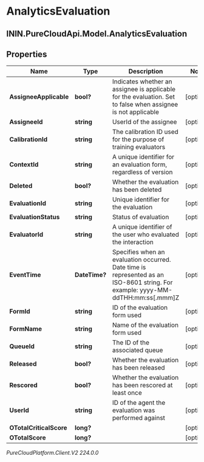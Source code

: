 # AnalyticsEvaluation

## ININ.PureCloudApi.Model.AnalyticsEvaluation

## Properties

|Name | Type | Description | Notes|
|------------ | ------------- | ------------- | -------------|
| **AssigneeApplicable** | **bool?** | Indicates whether an assignee is applicable for the evaluation. Set to false when assignee is not applicable | [optional] |
| **AssigneeId** | **string** | UserId of the assignee | [optional] |
| **CalibrationId** | **string** | The calibration ID used for the purpose of training evaluators | [optional] |
| **ContextId** | **string** | A unique identifier for an evaluation form, regardless of version | [optional] |
| **Deleted** | **bool?** | Whether the evaluation has been deleted | [optional] |
| **EvaluationId** | **string** | Unique identifier for the evaluation | [optional] |
| **EvaluationStatus** | **string** | Status of evaluation | [optional] |
| **EvaluatorId** | **string** | A unique identifier of the user who evaluated the interaction | [optional] |
| **EventTime** | **DateTime?** | Specifies when an evaluation occurred. Date time is represented as an ISO-8601 string. For example: yyyy-MM-ddTHH:mm:ss[.mmm]Z | [optional] |
| **FormId** | **string** | ID of the evaluation form used | [optional] |
| **FormName** | **string** | Name of the evaluation form used | [optional] |
| **QueueId** | **string** | The ID of the associated queue | [optional] |
| **Released** | **bool?** | Whether the evaluation has been released | [optional] |
| **Rescored** | **bool?** | Whether the evaluation has been rescored at least once | [optional] |
| **UserId** | **string** | ID of the agent the evaluation was performed against | [optional] |
| **OTotalCriticalScore** | **long?** |  | [optional] |
| **OTotalScore** | **long?** |  | [optional] |



_PureCloudPlatform.Client.V2 224.0.0_
